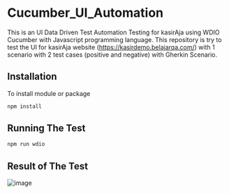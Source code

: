 # Cucumber_UI_Automation
This is an UI Data Driven Test Automation Testing for kasirAja using WDIO Cucumber with Javascript programming language.
This repository is try to test the UI for kasirAja website (https://kasirdemo.belajarqa.com/) with 1 scenario with 2 test cases (positive and negative) with Gherkin Scenario.

## Installation
To install module or package
```bash
npm install
```

## Running The Test
```bash
npm run wdio
```

## Result of The Test
![image](https://github.com/mumtihf/6_Cucumber_UI_Automation/assets/58902547/18bfcddd-c57a-4040-9ccd-3e994b6b52be)
